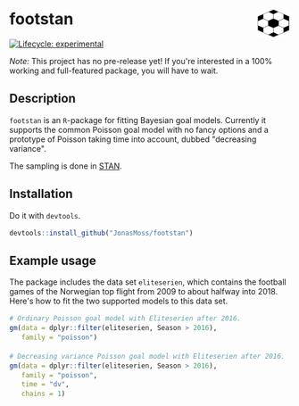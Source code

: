 # footstan <img src="man/figures/logo.png" align="right" width="60" height="50" />

[![Lifecycle:
experimental](https://img.shields.io/badge/lifecycle-experimental-orange.svg)](https://www.tidyverse.org/lifecycle/#experimental)

*Note:* This project has no pre-release yet! If you're interested in a 100% working and full-featured package, you will have to wait.

## Description

`footstan` is an `R`-package for fitting Bayesian goal models. Currently it supports the common 
Poisson goal model with no fancy options and a prototype of Poisson taking time into account, dubbed "decreasing variance".  

The sampling is done in [STAN](mc-stan.org/).

## Installation
Do it with `devtools`.

```r
devtools::install_github("JonasMoss/footstan")
```

## Example usage

The package includes the data set `eliteserien`, which contains the football games of the Norwegian top flight from 2009 to about halfway into 2018. Here's how to fit the two supported models to this data set.

```r
# Ordinary Poisson goal model with Eliteserien after 2016.
gm(data = dplyr::filter(eliteserien, Season > 2016), 
   family = "poisson")

# Decreasing variance Poisson goal model with Eliteserien after 2016.
gm(data = dplyr::filter(eliteserien, Season > 2016),
   family = "poisson",
   time = "dv",
   chains = 1)
```
